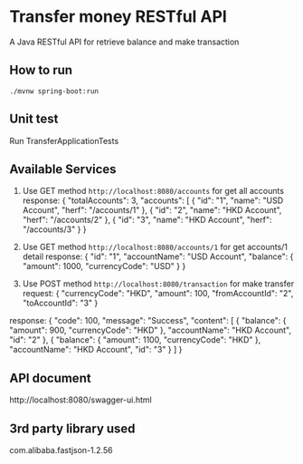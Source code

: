 # Transfer money RESTful API
A Java RESTful API for retrieve balance and make transaction

## How to run
`./mvnw spring-boot:run`

## Unit test
Run TransferApplicationTests

## Available Services
1. Use GET method
`http://localhost:8080/accounts`
for get all accounts
response:
{
  "totalAccounts": 3,
  "accounts": [
    {
      "id": "1",
      "name": "USD Account",
      "herf": "/accounts/1"
    },
    {
      "id": "2",
      "name": "HKD Account",
      "herf": "/accounts/2"
    },
    {
      "id": "3",
      "name": "HKD Account",
      "herf": "/accounts/3"
    }
}

2. Use GET method
`http://localhost:8080/accounts/1`
for get accounts/1 detail
response:
{
  "id": "1",
  "accountName": "USD Account",
  "balance": {
    "amount": 1000,
    "currencyCode": "USD"
  }
}

3. Use POST method
`http://localhost:8080/transaction`
for make transfer
request:
{
  "currencyCode": "HKD",
  "amount": 100,
  "fromAccountId": "2",
  "toAccountId": "3"
}

response:
{
  "code": 100,
  "message": "Success",
  "content": [
    {
      "balance": {
        "amount": 900,
        "currencyCode": "HKD"
      },
      "accountName": "HKD Account",
      "id": "2"
    },
    {
      "balance": {
        "amount": 1100,
        "currencyCode": "HKD"
      },
      "accountName": "HKD Account",
      "id": "3"
    }
  ]
}

## API document
http://localhost:8080/swagger-ui.html

## 3rd party library used
com.alibaba.fastjson-1.2.56
